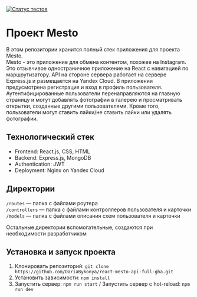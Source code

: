 [![Статус тестов](../../actions/workflows/tests.yml/badge.svg)](../../actions/workflows/tests.yml)

# Проект Mesto
  В этом репозитории хранится полный стек приложения для проекта Mesto.  
  Mesto - это приложение для обмена контентом, похожее на Instagram. Это отзывчивое одностраничное приложение на React с навигацией по маршрутизатору. API на стороне сервера работает на сервере Express.js и размещается на Yandex Cloud. В приложении предусмотрена регистрация и вход в профиль пользователя. Аутентифицированные пользователи перенаправляются на главную страницу и могут добавлять фотографии в галерею и просматривать открытки, созданные другими пользователями. Кроме того, пользователи могут ставить лайки/не ставить лайки или удалять фотографии.

## Технологический стек
- Frontend: React.js, CSS, HTML
- Backend: Express.js, MongoDB
- Authentication: JWT
- Deployment: Nginx on Yandex Cloud


## Директории
`/routes` — папка с файлами роутера  
`/controllers` — папка с файлами контроллеров пользователя и карточки   
`/models` — папка с файлами описания схем пользователя и карточки  
  
Остальные директории вспомогательные, создаются при необходимости разработчиком

## Установка и запуск проекта
1. Клонировать репозиторий:  `git clone https://github.com/DariaBykonya/react-mesto-api-full-gha.git`
2. Установить зависимости: `npm install`
3. Запустить сервер: `npm run start` / Запустить сервер с hot-reload: `npm run dev`
